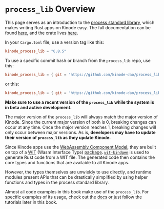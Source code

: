 # `process_lib` Overview

This page serves as an introduction to the [process standard library](https://github.com/kinode-dao/process_lib), which makes writing Rust apps on Kinode easy.
The full documentation can be found [here](https://docs.rs/kinode_process_lib), and the crate lives [here](https://crates.io/crates/kinode_process_lib).

In your `Cargo.toml` file, use a version tag like this:
```toml
kinode_process_lib = "0.8.5"
```

To use a specific commit hash or branch from the `process_lib` repo, use this:
```toml
kinode_process_lib = { git = "https://github.com/kinode-dao/process_lib.git", rev = "5305453" }
```
or this:
```toml
kinode_process_lib = { git = "https://github.com/kinode-dao/process_lib.git", branch = "main" }
```

**Make sure to use a recent version of the `process_lib` while the system is in beta and active development.**

The major version of the `process_lib` will always match the major version of Kinode.
Since the current major version of both is 0, breaking changes can occur at any time.
Once the major version reaches 1, breaking changes will only occur between major versions.
As is, **developers may have to update their version of `process_lib` as they update Kinode.**

Since Kinode apps use the [WebAssembly Component Model](https://component-model.bytecodealliance.org/), they are built on top of a [WIT](https://component-model.bytecodealliance.org/design/wit.html) (Wasm Interface Type) [package](https://github.com/kinode-dao/kinode-wit/blob/v0.8/kinode.wit).
[`wit-bindgen`](https://github.com/bytecodealliance/wit-bindgen) is used to generate Rust code from a WIT file.
The generated code then contains the core types and functions that are available to all Kinode apps.

However, the types themselves are unwieldy to use directly, and runtime modules present APIs that can be drastically simplified by using helper functions and types in the process standard library.

Almost all code examples in this book make use of the `process_lib`.
For specific examples of its usage, check out the [docs](https://docs.rs/kinode_process_lib) or just follow the tutorials later in this book.
